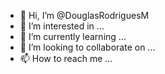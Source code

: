 - 👋 Hi, I’m @DouglasRodriguesM
- 👀 I’m interested in ...
- 🌱 I’m currently learning ...
- 💞️ I’m looking to collaborate on ...
- 📫 How to reach me ...

<!---
DouglasRodriguesM/DouglasRodriguesM is a ✨ special ✨ repository because its `README.md` (this file) appears on your GitHub profile.
You can click the Preview link to take a look at your changes.
--->
